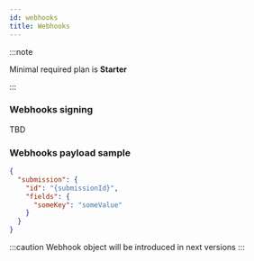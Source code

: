 ```yaml
---
id: webhooks 
title: Webhooks
---
```


:::note

Minimal required plan is **Starter**

:::
### Webhooks signing
TBD

### Webhooks payload sample

```json
{
  "submission": {
    "id": "{submissionId}",
    "fields": {
      "someKey": "someValue"
    }
  }
}
```

:::caution
Webhook object will be introduced in next versions
:::
